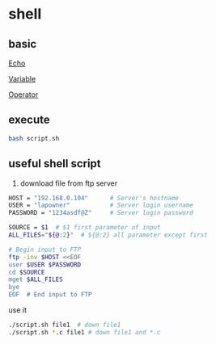 # shell

## basic

[Echo](linux-shell-echo.md)

[Variable](linux-shell-variable.md)

[Operator](linux-shell-operator.md)

## execute

```sh
bash script.sh
```

## useful shell script

1. download file from ftp server

```sh
HOST = "192.168.0.104"      # Server's hostname
USER = "lapowner"           # Server login username
PASSWORD = "1234asdf@Z"     # Server login password

SOURCE = $1  # $1 first parameter of input
ALL_FILES="${@:2}"  # ${@:2} all parameter except first

# Begin input to FTP
ftp -inv $HOST <<EOF
user $USER $PASSWORD
cd $SOURCE
mget $ALL_FILES
bye
EOF  # End input to FTP
```

use it

```sh
./script.sh file1  # down file1
./script.sh *.c file1 # down file1 and *.c
```

